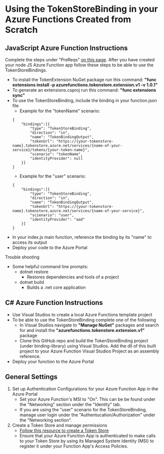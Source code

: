 # Using the TokenStoreBinding in your Azure Functions Created from Scratch 

## JavaScript Azure Function Instructions 
Complete the steps under "PreReqs" [on this page](https://docs.microsoft.com/en-us/azure/azure-functions/functions-create-first-azure-function-azure-cli).
After you have created your node JS Azure Function app follow these steps to be able to use the TokenStoreBindings.
- To install the TokenExtension NuGet package run this command: **"func extensions install -p azurefunctions.tokenstore.extension.v1 -v 1.0.1"**
- To generate an extensions.csproj run this command: **"func extensions sync"**
- To use the TokenStoreBinding, include the binding in your function.json file 
    - Example for the "tokenName" scenario:
    ``` 
    {
        "bindings":[{
            "type": "TokenStoreBinding",
            "direction": "in",
            "name": "TokenBindingOutput",
            "tokenUrl": "https://{your-tokenstore-name}.tokenstore.azure.net/services/{name-of-your-service}/tokens/{your-token-name}",
            "scenario": "tokenName", 
            "identityProvider": null
        }]
    }
    ```
    - Example for the "user" scenario:
    ```
    {
        "bindings":[{
            "type": "TokenStoreBinding",
            "direction": "in",
            "name": "TokenBindingOutput",
            "tokenUrl": "https://{your-tokenstore-name}.tokenstore.azure.net/services/{name-of-your-service}",
            "scienario": "user", 
            "identityProvider": "aad"
        }]
    }
    ```
- In your index.js main function, reference the binding by its "name" to access its output 
- Deploy your code to the Azure Portal 

Trouble shooting 
- Some helpful command line prompts:
    - dotnet restore
        - Restores dependencies and tools of a project
    - dotnet build 
        - Builds a .net core application 

## C# Azure Function Instructions 
- Use Visual Studios to create a local Azure Functions template project 
- To be able to use the TokenStoreBinding complete one of the following 
    - In Visual Studios navigate to **"Manage NuGet"** packages and search for and install the **"azurefunctions.tokenstore.extension.v1"** package 
    - Clone this GitHub repo and build the TokenStoreBinding project (under binding-library) using Visual Studios. Add the dll of this built project to your Azure Function Visual Studios Project as an assembly reference. 
- Deploy your function to the Azure Portal

## General Settings 
1. Set up Authentication Configurations for your Azure Function App in the Azure Portal 
    - Set your Azure Function's MSI to "On". This can be be found under the "Networking" section under the "Identity" tab. 
    - If you are using the "user" scenario for the TokenStoreBinding, manage user login under the "Authentucation/Authorization" under the "Networking section". 
2. Create a Token Store and manage permissions 
    - [Follow this resource to create a Token Store](https://github.com/Azure/azure-tokens/tree/master/docs)
    - Ensure that your Azure Function App is authenticated to make calls to your Token Store by using its Managed System Identity (MSI) to register it under your Function App's Access Policies. 